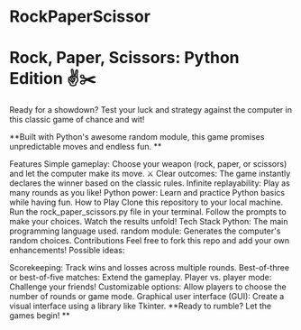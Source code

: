 # RockPaperScissor

# Rock, Paper, Scissors: Python Edition ✌️✂️

Ready for a showdown?  Test your luck and strategy against the computer in this classic game of chance and wit!

**Built with Python's awesome random module, this game promises unpredictable moves and endless fun. **

Features
Simple gameplay: Choose your weapon (rock, paper, or scissors) and let the computer make its move. ⚔️
Clear outcomes: The game instantly declares the winner based on the classic rules.
Infinite replayability: Play as many rounds as you like!
Python power: Learn and practice Python basics while having fun.
How to Play
Clone this repository to your local machine.
Run the rock_paper_scissors.py file in your terminal.
Follow the prompts to make your choices.
Watch the results unfold!
Tech Stack
Python: The main programming language used.
random module: Generates the computer's random choices.
Contributions
Feel free to fork this repo and add your own enhancements! Possible ideas:

Scorekeeping: Track wins and losses across multiple rounds.
Best-of-three or best-of-five matches: Extend the gameplay.
Player vs. player mode: Challenge your friends!
Customizable options: Allow players to choose the number of rounds or game mode.
Graphical user interface (GUI): Create a visual interface using a library like Tkinter.
**Ready to rumble? Let the games begin! **
